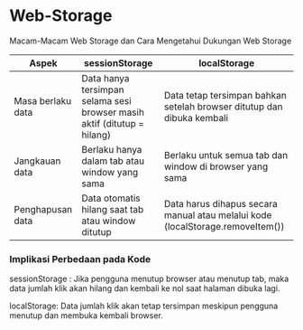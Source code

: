 # Web-Storage
Macam-Macam Web Storage dan Cara Mengetahui Dukungan Web Storage

| Aspek | sessionStorage | localStorage |
|-----------|------------|-----------|
| Masa berlaku data | Data hanya tersimpan selama sesi browser masih aktif (ditutup = hilang)	 | Data tetap tersimpan bahkan setelah browser ditutup dan dibuka kembali |
| Jangkauan data | Berlaku hanya dalam tab atau window yang sama | Berlaku untuk semua tab dan window di browser yang sama |
| Penghapusan data | Data otomatis hilang saat tab atau window ditutup | Data harus dihapus secara manual atau melalui kode (localStorage.removeItem()) |

<h3> Implikasi Perbedaan pada Kode </h1>
<p>
sessionStorage : Jika pengguna menutup browser atau menutup tab, maka data jumlah klik akan hilang dan kembali ke nol saat halaman dibuka lagi.
</p>

<p>
localStorage: Data jumlah klik akan tetap tersimpan meskipun pengguna menutup dan membuka kembali browser.
</p>
